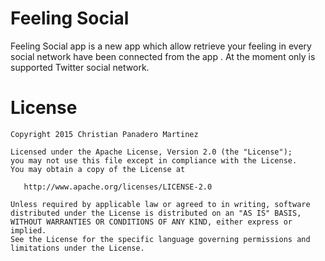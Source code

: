 # Feeling Social

Feeling Social app is a new app which allow retrieve your feeling in every social network have been connected from the app . At the moment only is supported Twitter social network.

License
=======

    Copyright 2015 Christian Panadero Martinez

    Licensed under the Apache License, Version 2.0 (the "License");
    you may not use this file except in compliance with the License.
    You may obtain a copy of the License at

       http://www.apache.org/licenses/LICENSE-2.0

    Unless required by applicable law or agreed to in writing, software
    distributed under the License is distributed on an "AS IS" BASIS,
    WITHOUT WARRANTIES OR CONDITIONS OF ANY KIND, either express or implied.
    See the License for the specific language governing permissions and
    limitations under the License.